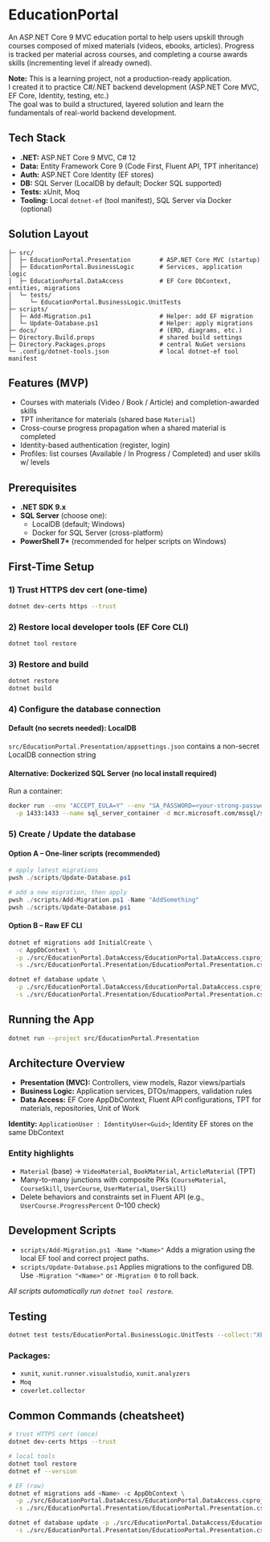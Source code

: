 # EducationPortal

An ASP.NET Core 9 MVC education portal to help users upskill through courses composed of mixed materials (videos, ebooks, articles). Progress is tracked per material across courses, and completing a course awards skills (incrementing level if already owned).

**Note:** This is a learning project, not a production-ready application.  
I created it to practice C#/.NET backend development (ASP.NET Core MVC, EF Core, Identity, testing, etc.)  
The goal was to build a structured, layered solution and learn the fundamentals of real-world backend development.

## Tech Stack

- **.NET:** ASP.NET Core 9 MVC, C# 12  
- **Data:** Entity Framework Core 9 (Code First, Fluent API, TPT inheritance)  
- **Auth:** ASP.NET Core Identity (EF stores)  
- **DB:** SQL Server (LocalDB by default; Docker SQL supported)  
- **Tests:** xUnit, Moq  
- **Tooling:** Local `dotnet-ef` (tool manifest), SQL Server via Docker (optional)

## Solution Layout

```text
├─ src/
│  ├─ EducationPortal.Presentation        # ASP.NET Core MVC (startup)
│  ├─ EducationPortal.BusinessLogic       # Services, application logic
│  ├─ EducationPortal.DataAccess          # EF Core DbContext, entities, migrations
│  └─ tests/
│     └─ EducationPortal.BusinessLogic.UnitTests
├─ scripts/
│  ├─ Add-Migration.ps1                   # Helper: add EF migration
│  └─ Update-Database.ps1                 # Helper: apply migrations
├─ docs/                                  # (ERD, diagrams, etc.)
├─ Directory.Build.props                  # shared build settings
├─ Directory.Packages.props               # central NuGet versions
└─ .config/dotnet-tools.json              # local dotnet-ef tool manifest
```

## Features (MVP)

- Courses with materials (Video / Book / Article) and completion-awarded skills  
- TPT inheritance for materials (shared base `Material`)  
- Cross-course progress propagation when a shared material is completed  
- Identity-based authentication (register, login)  
- Profiles: list courses (Available / In Progress / Completed) and user skills w/ levels

## Prerequisites

- **.NET SDK 9.x**
- **SQL Server** (choose one):
  - LocalDB (default; Windows)
  - Docker for SQL Server (cross-platform)
- **PowerShell 7+** (recommended for helper scripts on Windows)

## First-Time Setup

### 1) Trust HTTPS dev cert (one-time)
```bash
dotnet dev-certs https --trust
```

### 2) Restore local developer tools (EF Core CLI)
```bash
dotnet tool restore
```

### 3) Restore and build
```bash
dotnet restore
dotnet build
```

### 4) Configure the database connection
#### Default (no secrets needed): LocalDB
`src/EducationPortal.Presentation/appsettings.json` contains a non-secret LocalDB connection string

#### Alternative: Dockerized SQL Server (no local install required)
Run a container:
```bash
docker run --env "ACCEPT_EULA=Y" --env "SA_PASSWORD=<your-strong-password>" \
  -p 1433:1433 --name sql_server_container -d mcr.microsoft.com/mssql/server:2022-latest
```

### 5) Create / Update the database
#### Option A – One-liner scripts (recommended)
```powershell
# apply latest migrations
pwsh ./scripts/Update-Database.ps1

# add a new migration, then apply
pwsh ./scripts/Add-Migration.ps1 -Name "AddSomething"
pwsh ./scripts/Update-Database.ps1
```

#### Option B – Raw EF CLI
```bash
dotnet ef migrations add InitialCreate \
  -c AppDbContext \
  -p ./src/EducationPortal.DataAccess/EducationPortal.DataAccess.csproj \
  -s ./src/EducationPortal.Presentation/EducationPortal.Presentation.csproj

dotnet ef database update \
  -p ./src/EducationPortal.DataAccess/EducationPortal.DataAccess.csproj \
  -s ./src/EducationPortal.Presentation/EducationPortal.Presentation.csproj
```

## Running the App
```bash
dotnet run --project src/EducationPortal.Presentation
```

## Architecture Overview
- **Presentation (MVC):** Controllers, view models, Razor views/partials
- **Business Logic:** Application services, DTOs/mappers, validation rules
- **Data Access:** EF Core AppDbContext, Fluent API configurations, TPT for materials, repositories, Unit of Work

**Identity:** `ApplicationUser : IdentityUser<Guid>`; Identity EF stores on the same DbContext

### Entity highlights
- `Material` (base) → `VideoMaterial`, `BookMaterial`, `ArticleMaterial` (TPT)
- Many-to-many junctions with composite PKs (`CourseMaterial`, `CourseSkill`, `UserCourse`, `UserMaterial`, `UserSkill`)
- Delete behaviors and constraints set in Fluent API (e.g., `UserCourse.ProgressPercent` 0–100 check)

## Development Scripts
- `scripts/Add-Migration.ps1 -Name "<Name>"`
Adds a migration using the local EF tool and correct project paths.
- `scripts/Update-Database.ps1`
Applies migrations to the configured DB. Use `-Migration "<Name>"` or `-Migration 0` to roll back.

*All scripts automatically run `dotnet tool restore`.*

## Testing
```bash
dotnet test tests/EducationPortal.BusinessLogic.UnitTests --collect:"XPlat Code Coverage"
```

### Packages:
- `xunit`, `xunit.runner.visualstudio`, `xunit.analyzers`
- `Moq`
- `coverlet.collector`

## Common Commands (cheatsheet)
```bash
# trust HTTPS cert (once)
dotnet dev-certs https --trust

# local tools
dotnet tool restore
dotnet ef --version

# EF (raw)
dotnet ef migrations add <Name> -c AppDbContext \
  -p ./src/EducationPortal.DataAccess/EducationPortal.DataAccess.csproj \
  -s ./src/EducationPortal.Presentation/EducationPortal.Presentation.csproj

dotnet ef database update -p ./src/EducationPortal.DataAccess/EducationPortal.DataAccess.csproj \
  -s ./src/EducationPortal.Presentation/EducationPortal.Presentation.csproj
```